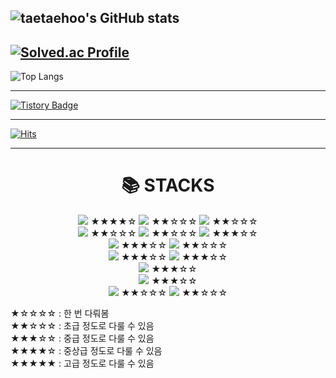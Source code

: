 ![taetaehoo's GitHub stats](https://github-readme-stats.vercel.app/api?username=taetaehoo&show_icons=true&theme=highcontrast)
----------------------------------------------------------------------------------------------------------------------------------------

[![Solved.ac Profile](http://mazassumnida.wtf/api/generate_badge?boj=ysmd923)](https://solved.ac/ysmd923)
----------------------------------------------------------------------------------------------------------------------------------------

![Top Langs](https://github-readme-stats.vercel.app/api/top-langs/?username=taetaehoo&layout=Demo&theme=highcontrast)

----------------------------------------------------------------------------------------------------------------------------------------
[![Tistory Badge](https://img.shields.io/badge/Tech%20Blog-555263?style=flat&logoColor=white)]()

----------------------------------------------------------------------------------------------------------------------------------------
[![Hits](https://hits.seeyoufarm.com/api/count/incr/badge.svg?url=https%3A%2F%2Fgithub.com%2Ftaetaehoo&count_bg=%2379C83D&title_bg=%23555555&icon=&icon_color=%23E7E7E7&title=hits&edge_flat=false)](https://hits.seeyoufarm.com)

----------------------------------------------------------------------------------------------------------------------------------------

<div align=center><h1>📚 STACKS</h1></div>

<div align=center>
  <img src="https://img.shields.io/badge/java-007396?style=for-the-badge&logo=java&logoColor=white">
  ★★★★☆
  <img src="https://img.shields.io/badge/c++-00599C?style=for-the-badge&logo=c%2B%2B&logoColor=white">
  ★★☆☆☆
  <img src="https://img.shields.io/badge/python-3776AB?style=for-the-badge&logo=python&logoColor=white">
  ★★☆☆☆
  <br>
  
  <img src="https://img.shields.io/badge/html5-E34F26?style=for-the-badge&logo=html5&logoColor=white">
  ★★☆☆☆
  <img src="https://img.shields.io/badge/css-1572B6?style=for-the-badge&logo=css3&logoColor=white">
  ★★☆☆☆
  <img src="https://img.shields.io/badge/javascript-F7DF1E?style=for-the-badge&logo=javascript&logoColor=black">
  ★★★☆☆
  <br>
  
  <img src="https://img.shields.io/badge/mysql-4479A1?style=for-the-badge&logo=mysql&logoColor=white">
  ★★★☆☆
  <img src="https://img.shields.io/badge/mongoDB-47A248?style=for-the-badge&logo=MongoDB&logoColor=white">
  ★★☆☆☆
  <br>
  <img src="https://img.shields.io/badge/react-61DAFB?style=for-the-badge&logo=react&logoColor=black">
  ★★★☆☆
  <img src="https://img.shields.io/badge/node.js-339933?style=for-the-badge&logo=Node.js&logoColor=white">
  ★★★☆☆
  <br>
  
  <img src="https://img.shields.io/badge/express-000000?style=for-the-badge&logo=express&logoColor=white">
  ★★★☆☆
  <br>
  
  <img src ="https://img.shields.io/badge/jpa-hibernate-%2359666C?style=for-the-badge&logo=hibernate&logoColor=white">
  ★★★☆☆
  <br>
  
  <img src="https://img.shields.io/badge/github-181717?style=for-the-badge&logo=github&logoColor=white">
  ★★☆☆☆
  <img src="https://img.shields.io/badge/git-F05032?style=for-the-badge&logo=git&logoColor=white">
  ★★☆☆☆
</div>

★☆☆☆☆ : 한 번 다뤄봄 <br>
★★☆☆☆ : 초급 정도로 다룰 수 있음 <br>
★★★☆☆ : 중급 정도로 다룰 수 있음 <br>
★★★★☆ : 중상급 정도로 다룰 수 있음 <br>
★★★★★ : 고급 정도로 다룰 수 있음 <br>
